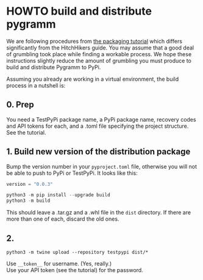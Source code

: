 # HOWTO build and distribute pygramm

We are following procedures from
[the packaging tutorial](
https://packaging.python.org/en/latest/tutorials/packaging-projects/
) which differs significantly from the HitchHikers guide.
You may assume that a good deal of grumbling took place while
finding a workable process.  We hope these instructions
slightly reduce the amount of grumbling you must produce to
build and distribute Pygramm to PyPi. 

Assuming you already are working in a virtual environment,
the build process in a nutshell is: 

## 0. Prep

You need a TestPyPi package name, a PyPi package name, 
recovery codes and API tokens for each, and a .toml file
specifying the project structure.  See the tutorial. 

## 1.  Build new version of the distribution package

Bump the version number in your `pyproject.toml` file,
otherwise you will not be able to push to PyPi or
TestPyPi.  It looks like this: 

```python
version = "0.0.3"
```

```python
python3 -m pip install --upgrade build
python3 -m build
``` 

This should leave a .tar.gz and a .whl file in the
`dist` directory.  If there are more than one of each,
discard the old ones. 

## 2. 

```
python3 -m twine upload --repository testpypi dist/*
```
Use `__token__` for username.  (Yes, really.)  
Use your API token (see the tutorial) for the password. 

